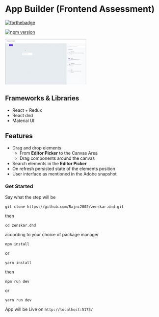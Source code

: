 # App Builder (Frontend Assessment)
[![forthebadge](https://forthebadge.com/images/badges/made-with-javascript.svg)](https://forthebadge.com)

[![npm version](https://badge.fury.io/js/redux.svg)](https://badge.fury.io/js/redux)

![App Screenshot](https://github.com/Rajni2002/zenskar.dnd/blob/master/src/assets/ZenskarG_AdobeExpress.gif)

## Frameworks & Libraries

- React + Redux
- React dnd
- Material UI


## Features

- Drag and drop elements
  - From **Editor Picker** to the Canvas Area
  - Drag components around the canvas
- Search elements in the **Editor Picker**
- On refresh persisted state of the elements position
- User interface as mentioned in the Adobe snapshot

### Get Started

Say what the step will be

    git clone https://github.com/Rajni2002/zenskar.dnd.git

then

    cd zenskar.dnd

according to your choice of package manager

    npm install

or

    yarn install

then 

    npm run dev

or

    yarn run dev

App will be Live on `http://localhost:5173/`

